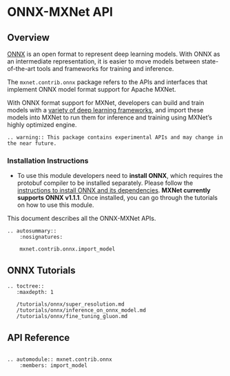 # ONNX-MXNet API

## Overview

[ONNX](https://onnx.ai/) is an open format to represent deep learning models. With ONNX as an intermediate representation, it is easier to move models between state-of-the-art tools and frameworks for training and inference.

The `mxnet.contrib.onnx` package refers to the APIs and interfaces that implement ONNX model format support for Apache MXNet.

With ONNX format support for MXNet, developers can build and train models with a [variety of deep learning frameworks](http://onnx.ai/supported-tools), and import these models into MXNet to run them for inference and training using MXNet’s highly optimized engine.

```eval_rst
.. warning:: This package contains experimental APIs and may change in the near future.
```

### Installation Instructions
- To use this module developers need to **install ONNX**, which requires the protobuf compiler to be installed separately. Please follow the [instructions to install ONNX and its dependencies](https://github.com/onnx/onnx#installation). **MXNet currently supports ONNX v1.1.1**. Once installed, you can go through the tutorials on how to use this module.


This document describes all the ONNX-MXNet APIs.

```eval_rst
.. autosummary::
    :nosignatures:

    mxnet.contrib.onnx.import_model
```

## ONNX Tutorials

```eval_rst
.. toctree::
   :maxdepth: 1
   
   /tutorials/onnx/super_resolution.md
   /tutorials/onnx/inference_on_onnx_model.md
   /tutorials/onnx/fine_tuning_gluon.md
```

## API Reference

<script type="text/javascript" src='../../_static/js/auto_module_index.js'></script>

```eval_rst

.. automodule:: mxnet.contrib.onnx
    :members: import_model 

```

<script>auto_index("api-reference");</script>
